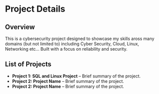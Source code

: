 #  Project Details

## Overview
This is a cybersecurity project designed to showcase my skills aross many domains (but not limited to) including Cyber Security, Cloud, Linux, Networking etc... Built with a focus on reliability and security.

## List of Projects
- **Project 1:  SQL and Linux Project** – Brief summary of the project.
- **Project 2: Project Name** – Brief summary of the project.
- **Project 2: Project Name** – Brief summary of the project.
